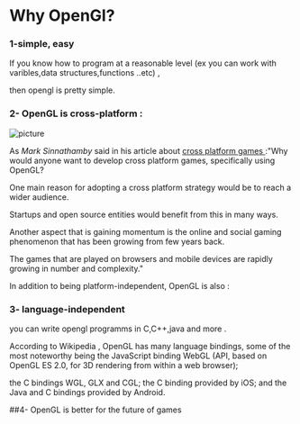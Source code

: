 
# Why OpenGl?

### 1-simple, easy 

 If you know how to program at a reasonable level (ex you can work  with varibles,data structures,functions ..etc) ,
 
 then opengl is pretty simple.



### 2- OpenGL is cross-platform :

![picture](https://cloud.githubusercontent.com/assets/14142983/10706775/54748e5a-79a7-11e5-94dd-a7e90be4ea8e.jpg "from http://blog.wolfire.com")
  

As *Mark Sinnathamby* said in his article about [cross platform games ](http://www.codeproject.com/Articles/358223/Cross-platform-game-design-and-development-using-O):"Why would anyone want to develop cross platform games, specifically using OpenGL? 

One main reason for adopting a cross platform strategy would be to reach a wider audience.

Startups and open source entities would benefit from this in many ways. 

Another aspect that is gaining momentum is the online and social gaming phenomenon that has been growing from few years back.

The games that are played on browsers and mobile devices are rapidly growing in number and complexity."

In addition to being platform-independent, OpenGL is also :

### 3- language-independent 

 you can write opengl programms in C,C++,java and more .
 
  According to Wikipedia , OpenGL has many language bindings, some of the most noteworthy being the JavaScript binding WebGL (API, based on   OpenGL ES 2.0, for 3D rendering from within a web browser);
  
  the C bindings WGL, GLX and CGL; the C binding provided by iOS; and the Java and C bindings provided by Android.
  
##4- OpenGL is better for the future of games 



